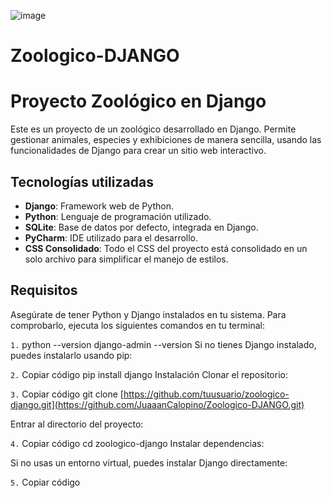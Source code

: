 ![image](https://github.com/user-attachments/assets/e4cd4caa-8db0-4698-9cba-912519c38baf)



# Zoologico-DJANGO
# Proyecto Zoológico en Django

Este es un proyecto de un zoológico desarrollado en Django. Permite gestionar animales, especies y exhibiciones de manera sencilla, usando las funcionalidades de Django para crear un sitio web interactivo.

## Tecnologías utilizadas

- **Django**: Framework web de Python.
- **Python**: Lenguaje de programación utilizado.
- **SQLite**: Base de datos por defecto, integrada en Django.
- **PyCharm**: IDE utilizado para el desarrollo.
- **CSS Consolidado**: Todo el CSS del proyecto está consolidado en un solo archivo para simplificar el manejo de estilos.

## Requisitos

Asegúrate de tener Python y Django instalados en tu sistema. Para comprobarlo, ejecuta los siguientes comandos en tu terminal:

```1.```
python --version
django-admin --version
Si no tienes Django instalado, puedes instalarlo usando pip:

```2.```
Copiar código
pip install django
Instalación
Clonar el repositorio:

```3.```
Copiar código
git clone [https://github.com/tuusuario/zoologico-django.git](https://github.com/JuaaanCalopino/Zoologico-DJANGO.git)

Entrar al directorio del proyecto:

```4.```
Copiar código
cd zoologico-django
Instalar dependencias:

Si no usas un entorno virtual, puedes instalar Django directamente:

```5.```
Copiar código
